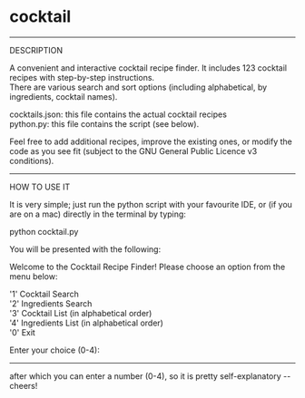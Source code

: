 # cocktail

-------------------------------------------

DESCRIPTION

A convenient and interactive cocktail recipe finder. It includes 123 cocktail recipes with step-by-step instructions.   
There are various search and sort options (including alphabetical, by ingredients, cocktail names). 

cocktails.json: this file contains the actual cocktail recipes   
python.py: this file contains the script (see below).

Feel free to add additional recipes, improve the existing ones, or modify the code as you see fit (subject to the GNU General Public Licence v3 conditions). 

-------------------------------------------

HOW TO USE IT

It is very simple; just run the python script with your favourite IDE, or (if you are on a mac) directly in the terminal by typing:

python cocktail.py

You will be presented with the following:

Welcome to the Cocktail Recipe Finder!
Please choose an option from the menu below:

'1' Cocktail Search  
'2' Ingredients Search  
'3' Cocktail List (in alphabetical order)  
'4' Ingredients List (in alphabetical order)  
'0' Exit  

Enter your choice (0-4): 

----------------------------------------------

after which you can enter a number (0-4), so it is pretty self-explanatory --cheers!
